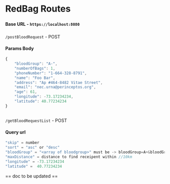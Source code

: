 # RedBag Routes
###
#### Base URL - `https://localhost:8080`

###
`/postBloodRequest` - POST

#### Params Body
```js
{
	"bloodGroup": "A-",
	"numberOfBags": 1,
	"phoneNumber": "1-664-328-8791",
	"name": "Foo Bar",
	"address": "Ap #464-8482 Vitae Street",
	"email": "nec.urna@perinceptos.org",
	"age": 61,
	"longitude": -73.17234234,
	"latitude": 40.77234234
}
```

##
`/getBloodRequestList` - POST

#### Query url
```js
"skip" = number
"sort" = "asc" or "desc"
"bloodGroup" = "<array of bloodgroup>" must be -> bloodGroup=A+&bloodGroup=O- in encoded format
"maxDistance" = distance to find receipent within //10km
"longitude" = -73.17234234
"latitude" =  40.77234234
```

== doc to be updated == 
